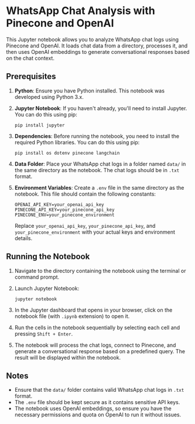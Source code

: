 
# WhatsApp Chat Analysis with Pinecone and OpenAI

This Jupyter notebook allows you to analyze WhatsApp chat logs using Pinecone and OpenAI. It loads chat data from a directory, processes it, and then uses OpenAI embeddings to generate conversational responses based on the chat context.

## Prerequisites

1.  **Python**: Ensure you have Python installed. This notebook was developed using Python 3.x.
    
2.  **Jupyter Notebook**: If you haven't already, you'll need to install Jupyter. You can do this using pip:
    
    `pip install jupyter` 
    
3.  **Dependencies**: Before running the notebook, you need to install the required Python libraries. You can do this using pip:
    
    `pip install os dotenv pinecone langchain` 
    
4.  **Data Folder**: Place your WhatsApp chat logs in a folder named `data/` in the same directory as the notebook. The chat logs should be in `.txt` format.
    
5.  **Environment Variables**: Create a `.env` file in the same directory as the notebook. This file should contain the following constants:
        
    ```
    OPENAI_API_KEY=your_openai_api_key
    PINECONE_API_KEY=your_pinecone_api_key
    PINECONE_ENV=your_pinecone_environment
    ```
    
    Replace `your_openai_api_key`, `your_pinecone_api_key`, and `your_pinecone_environment` with your actual keys and environment details.
    
## Running the Notebook

1.  Navigate to the directory containing the notebook using the terminal or command prompt.
    
2.  Launch Jupyter Notebook:
    
    `jupyter notebook` 
    
3.  In the Jupyter dashboard that opens in your browser, click on the notebook file (with `.ipynb` extension) to open it.
    
4.  Run the cells in the notebook sequentially by selecting each cell and pressing `Shift + Enter`.
    
5.  The notebook will process the chat logs, connect to Pinecone, and generate a conversational response based on a predefined query. The result will be displayed within the notebook.
    
## Notes

-   Ensure that the `data/` folder contains valid WhatsApp chat logs in `.txt` format.
-   The `.env` file should be kept secure as it contains sensitive API keys.
-   The notebook uses OpenAI embeddings, so ensure you have the necessary permissions and quota on OpenAI to run it without issues.